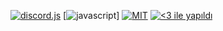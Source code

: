 [![discord.js](https://img.shields.io/badge/discord-js-ff7700.svg)](https://discord.js.org) 
[![javascript](https://img.shields.io/github/languages/top/TheHellCat0/discord-shuka-bot?color=ff7700&logo=shuka)]
[![MIT](https://img.shields.io/github/license/TheHellCat0/discord-shuka-bot?style=flat-square)](https://github.com/TheHellCat0/discord-shuka-bot/blob/master/LICENSE) 
[![<3 ile yapıldı](http://ForTheBadge.com/images/badges/built-with-love.svg)](https://bit.ly/2yr0Mkl) 
